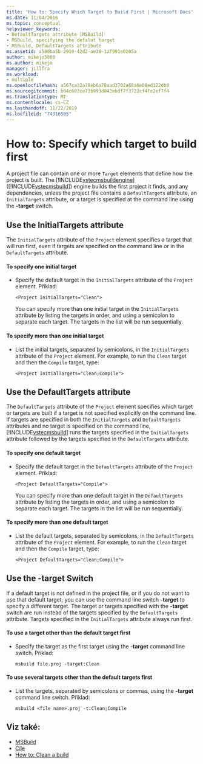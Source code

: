 ```yaml
---
title: 'How to: Specify Which Target to Build First | Microsoft Docs'
ms.date: 11/04/2016
ms.topic: conceptual
helpviewer_keywords:
- DefaultTargets attribute [MSBuild]
- MSBuild, specifying the defalut target
- MSBuild, DefaultTargets attribute
ms.assetid: a580ba5b-2919-42d2-ae38-1af991e0205a
author: mikejo5000
ms.author: mikejo
manager: jillfra
ms.workload:
- multiple
ms.openlocfilehash: a567ca32a78eb6a78aad3702a68a6e08ed122db8
ms.sourcegitcommit: b04c603ce73b993d042ebdf7f3722cf4fe2ef7f4
ms.translationtype: MT
ms.contentlocale: cs-CZ
ms.lasthandoff: 11/22/2019
ms.locfileid: "74316505"
---
```

# <a name="how-to-specify-which-target-to-build-first"></a>How to: Specify which target to build first
A project file can contain one or more `Target` elements that define how the project is built. The [!INCLUDE[vstecmsbuildengine](../msbuild/includes/vstecmsbuildengine_md.md)] ([!INCLUDE[vstecmsbuild](../extensibility/internals/includes/vstecmsbuild_md.md)]) engine builds the first project it finds, and any dependencies, unless the project file contains a `DefaultTargets` attribute, an `InitialTargets` attribute, or a target is specified at the command line using the **-target** switch.

## <a name="use-the-initialtargets-attribute"></a>Use the InitialTargets attribute
 The `InitialTargets` attribute of the `Project` element specifies a target that will run first, even if targets are specified on the command line or in the `DefaultTargets` attribute.

#### <a name="to-specify-one-initial-target"></a>To specify one initial target

- Specify the default target in the `InitialTargets` attribute of the `Project` element. Příklad:

   `<Project InitialTargets="Clean">`

  You can specify more than one initial target in the `InitialTargets` attribute by listing the targets in order, and using a semicolon to separate each target. The targets in the list will be run sequentially.

#### <a name="to-specify-more-than-one-initial-target"></a>To specify more than one initial target

- List the initial targets, separated by semicolons, in the `InitialTargets` attribute of the `Project` element. For example, to run the `Clean` target and then the `Compile` target, type:

     `<Project InitialTargets="Clean;Compile">`

## <a name="use-the-defaulttargets-attribute"></a>Use the DefaultTargets attribute
 The `DefaultTargets` attribute of the `Project` element specifies which target or targets are built if a target is not specified explicitly on the command line. If targets are specified in both the `InitialTargets` and `DefaultTargets` attributes and no target is specified on the command line, [!INCLUDE[vstecmsbuild](../extensibility/internals/includes/vstecmsbuild_md.md)] runs the targets specified in the `InitialTargets` attribute followed by the targets specified in the `DefaultTargets` attribute.

#### <a name="to-specify-one-default-target"></a>To specify one default target

- Specify the default target in the `DefaultTargets` attribute of the `Project` element. Příklad:

   `<Project DefaultTargets="Compile">`

  You can specify more than one default target in the `DefaultTargets` attribute by listing the targets in order, and using a semicolon to separate each target. The targets in the list will be run sequentially.

#### <a name="to-specify-more-than-one-default-target"></a>To specify more than one default target

- List the default targets, separated by semicolons, in the `DefaultTargets` attribute of the `Project` element. For example, to run the `Clean` target and then the `Compile` target, type:

     `<Project DefaultTargets="Clean;Compile">`

## <a name="use-the--target-switch"></a>Use the -target Switch
 If a default target is not defined in the project file, or if you do not want to use that default target, you can use the command line switch **-target** to specify a different target. The target or targets specified with the **-target** switch are run instead of the targets specified by the `DefaultTargets` attribute. Targets specified in the `InitialTargets` attribute always run first.

#### <a name="to-use-a-target-other-than-the-default-target-first"></a>To use a target other than the default target first

- Specify the target as the first target using the **-target** command line switch. Příklad:

     `msbuild file.proj -target:Clean`

#### <a name="to-use-several-targets-other-than-the-default-targets-first"></a>To use several targets other than the default targets first

- List the targets, separated by semicolons or commas, using the **-target** command line switch. Příklad:

     `msbuild <file name>.proj -t:Clean;Compile`

## <a name="see-also"></a>Viz také:
- [MSBuild](../msbuild/msbuild.md)
- [Cíle](../msbuild/msbuild-targets.md)
- [How to: Clean a build](../msbuild/how-to-clean-a-build.md)
